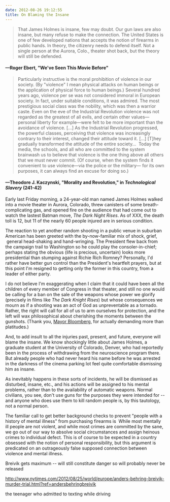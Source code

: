 ```yaml
---
date: 2012-08-26 19:12:55
title: On Blaming the Insane
---
```


> That James Holmes is insane, few may doubt. Our gun laws are also insane, but many refuse to make the connection. The United States is one of few developed nations that accepts the notion of firearms in public hands. In theory, the citizenry needs to defend itself. Not a single person at the Aurora, Colo., theater shot back, but the theory will still be defended. 
#### —Roger Ebert, "We've Seen This Movie Before"

> Particularly instructive is the moral prohibition of violence in our society. (By "violence" I mean physical attacks on human beings or the application of physical force to human beings.) Several hundred years ago, violence per se was not considered immoral in European society. In fact, under suitable conditions, it was admired. The most prestigious social class was the nobility, which was then a warrior caste. Even on the eve of the Industrial Revolution violence was not regarded as the greatest of all evils, and certain other values—personal liberty for example—were felt to be more important than the avoidance of violence. [...] <!--more-->As the Industrial Revolution progressed, the powerful classes, perceiving that violence was increasingly contrary to their interest, changed their attitude toward it. [...] \[T\]hey gradually transformed the attitude of the entire society...  Today the media, the schools, and all who are committed to the system brainwash us to believe that violence is the one thing above all others that we must never commit. (Of course, when the system finds it convenient to use violence—via the police or the military— for its own purposes, it can always find an excuse for doing so.) 
#### —Theodore J. Kaczynski, "Morality and Revolution," in _Technological Slavery_ (241-42)

Early last Friday morning, a 24-year-old man named James Holmes walked into a movie theater in Aurora, Colorado, threw canisters of some breath-complicating gas, and opened fire on the audience that had come out to watch the lastest Batman move, _The Dark Night Rises_. As of XXX, the death toll is 12, but 11 of the nearly 60 people injured are in serious condition.

The reaction to yet another random shooting in a public venue in suburban American has been greeted with the by-now-familiar mix of shock, grief,  general head-shaking and hand-wringing. The President flew back from the campaign trail to Washington so he could play the consoler-in-chief; perhaps stating the obvious (life is precious, uncertain) looks more presidential than stumping against Richie Rich Romney? Personally, I'd rather have better gun control than the President's heartfelt prayers, but at this point I'm resigned to getting only the former in this country, from a leader of either party.

I do not believe I'm exaggerating when I claim that it could have been all the children of every member of Congress in that theater, and still no one would be calling for a ban on the sale of the weapons whose power we glorify (precisely in films like _The Dark Knight Rises_) but whose consequences we mourn as if a shooting was an act of God as unpreventable as a tornado. Rather, the right will call for all of us to arm ourselves for protection, and the left will wax philosophical about cherishing the moments between the gunshots. (Thank you, [Mayor Bloomberg](http://www.youtube.com/watch?v=R_Zhvk6A3kE), for actually demanding more than platitudes.)

And, to add insult to all the injuries past, present, and future, everyone will blame the insane. We know shockingly little about James Holmes, a graduate student at the University of Colorado, Denver, who had reportedly been in the process of withdrawing from the neuroscience program there. But already people who had never heard his name before he was arrested in the darkness of the cinema parking lot feel quite comfortable dismissing him as insane.

As inevitably happens in these sorts of incidents, he will be dismissed as disturbed, insane, etc., and his actions will be assigned to his mental problems, rather than to the availability of automatic weapons. Normal civilians, you see, don't use guns for the purposes they were intended for -- and anyone who does use them to kill random people is, by this tautology, not a normal person.

The familiar call to get better background checks to prevent "people with a history of mental illness" from purchasing firearms is  While most mentally ill people are not violent, and while most crimes are committed by the sane, we go out of our way to absolve social circumstances and assign heinous crimes to individual defect. This is of course to be expected in a country obsessed with the notion of personal responsibility, but this argument is predicated on an outrageously false supposed connection between violence and mental illness.

Breivik gets maximum -- will still constitute danger so will probably never be released

http://www.nytimes.com/2012/08/25/world/europe/anders-behring-breivik-murder-trial.html?ref=andersbehringbreivik

the teenager who admitted to texting while driving
